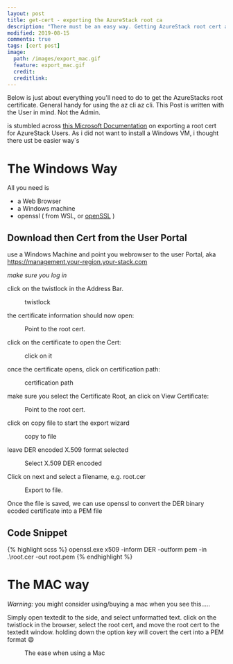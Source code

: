 ```yaml
---
layout: post
title: get-cert - exporting the AzureStack root ca
description: "There must be an easy way. Getting AzureStack root cert as the tenant User."
modified: 2019-08-15
comments: true
tags: [cert post]
image:
  path: /images/export_mac.gif
  feature: export_mac.gif
  credit: 
  creditlink: 
---
```


Below is just about everything you'll need to do to get the AzureStacks root certificate.
General handy for using the az cli az cli.
This Post is written with the User in mind. Not the Admin.

is stumbled across [this Microsoft Documentation](https://docs.microsoft.com/en-us/azure-stack/user/azure-stack-version-profiles-azurecli2) on exporting a root cert for AzureStack Users.
As i did not want to install a Windows VM, i thought there ust be easier way´s

# The Windows Way

All you need is
 - a Web Browser
 - a Windows machine
 - openssl ( from WSL, or [openSSL](https://slproweb.com/products/Win32OpenSSL.html) )

## Download then Cert from the User Portal
use a Windows Machine and point you webrowser to the user Portal, aka https://management.your-region.your-stack.com  

*make sure you log in*

click on the twistlock in the Address Bar.

<figure class="third">
	<img src="/images/twitstlock.png" alt="">
	<figcaption>twistlock</figcaption>
</figure>

the certificate information should now open:

<figure class="half">
	<img src="/images/cert2.png" alt="">
	<figcaption>Point to the root cert.</figcaption>
</figure>

click on the certificate to open the Cert:

<figure class="half">
	<img src="/images/cert1.png" alt="">
	<figcaption>click on it</figcaption>
</figure>

once the certificate opens, click on certification path:
<figure class="half">
	<img src="/images/cert3.png" alt="">
	<figcaption>certification path</figcaption>
</figure>

make sure you select the Certificate Root, an click on View Certificate:
<figure class="half">
	<img src="/images/cert5.png" alt="">
	<figcaption>Point to the root cert.</figcaption>
</figure>

click on copy file to start the export wizard

<figure class="half">
	<img src="/images/wiz1.png" alt="">
	<figcaption>copy to file</figcaption>
</figure>

leave DER encoded X.509 format selected

<figure class="half">
	<img src="/images/wiz2.png" alt="">
	<figcaption>Select X.509 DER encoded</figcaption>
</figure> 

Click on next and select a filename, e.g. root.cer


<figure class="half">
	<img src="/images/wiz3.png" alt="">
	<figcaption>Export to file.</figcaption>
</figure>

Once the file is saved, we can use openssl to convert the DER binary ecoded certificate into a PEM file

## Code Snippet

{% highlight scss %}
openssl.exe x509 -inform DER  -outform pem -in .\root.cer -out root.pem
{% endhighlight %}

# The MAC way

*Warning:*
you might consider using/buying a mac when you see this.....

Simply open textedit to the side, and select unformatted text.
click on the twistlock in the browser, select the root cert, and move the root cert to the textedit window. holding down the option key will covert the cert into a PEM format :smile:
<figure class="full">
	<img src="/images/export_mac.gif" alt="">
	<figcaption>The ease when using a Mac</figcaption>
</figure>
